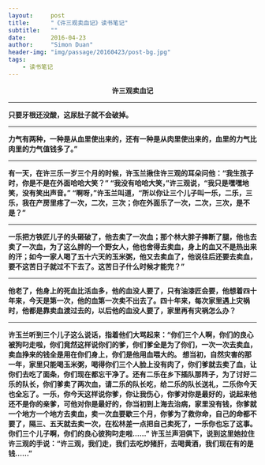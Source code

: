 ```yaml
---
layout:     post
title:      "《许三观卖血记》读书笔记"
subtitle:   ""
date:       2016-04-23
author:     "Simon Duan"
header-img: "img/passage/20160423/post-bg.jpg"
tags:
    - 读书笔记
---
```


<b> <center>许三观卖血记</center>

---

只要牙根还没酸，这尿肚子就不会破掉。

---

力气有两种，一种是从血里使出来的，还有一种是从肉里使出来的，血里的力气比肉里的力气值钱多了。”

---

有一天，在许三乐一岁三个月的时候，许玉兰揪住许三观的耳朵问他：“我生孩子时，你是不是在外面哈哈大笑？” “我没有哈哈大笑，”许三观说，“我只是嘿嘿地笑，没有笑出声音。” “啊呀，”许玉兰叫道，“所以你让三个儿子叫一乐，二乐，三乐，我在产房里疼了一次，二次，三次；你在外面乐了一次，二次，三次，是不是？”

---

一乐把方铁匠儿子的头砸破了，他去卖了一次血；那个林大胖子摔断了腿，他也去卖了一次血，为了这么胖的一个野女人，他也舍得去卖血，身上的血又不是热出来的汗；如今一家人喝了五十六天的玉米粥，他又去卖血了，他说往后还要去卖血，要不这苦日子就过不下去了。这苦日子什么时候才能完？”

---

他老了，他身上的死血比活血多，他的血没人要了，只有油漆匠会要，他想着四十年来，今天是第一次，他的血第一次卖不出去了。四十年来，每次家里遇上灾祸时，他都是靠卖血渡过去的，以后他的血没人要了，家里再有灾祸怎么办？

---

许玉兰听到三个儿子这么说话，指着他们大骂起来：“你们三个人啊，你们的良心被狗叼走啦，你们竟然这样说你们的爹，你们爹全是为了你们，一次一次去卖血，卖血挣来的钱全是用在你们身上，你们是他用血喂大的。 想当初，自然灾害的那一年，家里只能喝玉米粥，喝得你们三个人脸上没有肉了，你们爹就去卖了血，让你们去吃了面条，你们现在都忘干净了。还有二乐在乡下插队那阵子，为了讨好二乐的队长，你们爹卖了两次血，请二乐的队长吃，给二乐的队长送礼，二乐你今天也全忘了。一乐，你今天这样说你爹，你让我伤心，你爹对你是最好的，说起来他还不是你的亲爹，可他对你是最好的，你当初到上海去治病，家里没有钱，你爹就一个地方一个地方去卖血，卖一次血要歇三个月，你爹为了救你命，自己的命都不要了，隔三、五天就去卖一次，在松林差一点把自己卖死了，一乐你也忘了这事。你们三个儿子啊，你们的良心彼狗叼走啦……” 许玉兰声泪俱下，说到这里她拉住许三观的手说：“许三观，我们走，我们去吃炒猪肝，去喝黄酒，我们现在有的是钱……”
